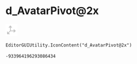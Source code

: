 # d_AvatarPivot@2x
![](/img/d_AvatarPivot@2x.png)

``` CSharp
EditorGUIUtility.IconContent("d_AvatarPivot@2x")
```
```
-933964196293086434
```
